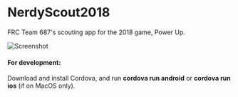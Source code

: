 # NerdyScout2018 

FRC Team 687's scouting app for the 2018 game, Power Up. 

![Screenshot](https://github.com/nerdherd/NerdyScout2018/screenshot.png "Screenshot")


#### For development:

Download and install Cordova, and run **cordova run android** or **cordova run ios** (if on MacOS only). 
